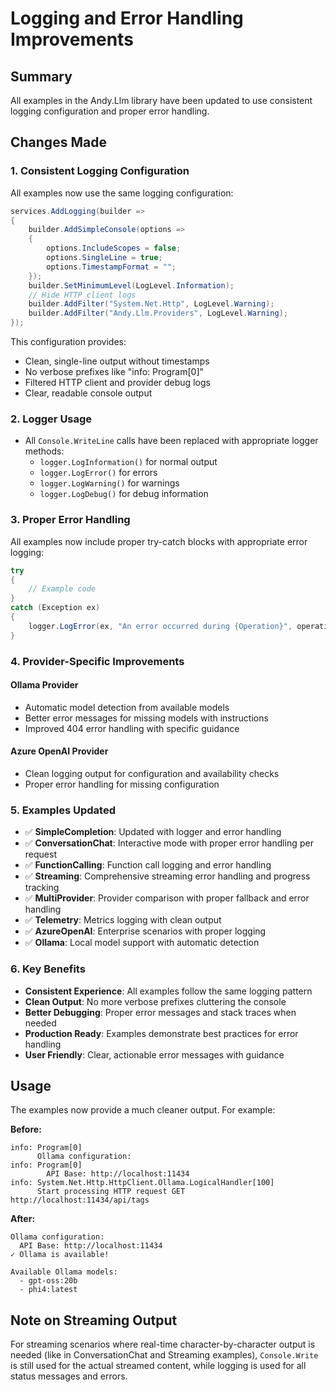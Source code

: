 # Logging and Error Handling Improvements

## Summary
All examples in the Andy.Llm library have been updated to use consistent logging configuration and proper error handling.

## Changes Made

### 1. Consistent Logging Configuration
All examples now use the same logging configuration:
```csharp
services.AddLogging(builder => 
{
    builder.AddSimpleConsole(options =>
    {
        options.IncludeScopes = false;
        options.SingleLine = true;
        options.TimestampFormat = "";
    });
    builder.SetMinimumLevel(LogLevel.Information);
    // Hide HTTP client logs
    builder.AddFilter("System.Net.Http", LogLevel.Warning);
    builder.AddFilter("Andy.Llm.Providers", LogLevel.Warning);
});
```

This configuration provides:
- Clean, single-line output without timestamps
- No verbose prefixes like "info: Program[0]"
- Filtered HTTP client and provider debug logs
- Clear, readable console output

### 2. Logger Usage
- All `Console.WriteLine` calls have been replaced with appropriate logger methods:
  - `logger.LogInformation()` for normal output
  - `logger.LogError()` for errors
  - `logger.LogWarning()` for warnings
  - `logger.LogDebug()` for debug information

### 3. Proper Error Handling
All examples now include proper try-catch blocks with appropriate error logging:
```csharp
try
{
    // Example code
}
catch (Exception ex)
{
    logger.LogError(ex, "An error occurred during {Operation}", operationName);
}
```

### 4. Provider-Specific Improvements

#### Ollama Provider
- Automatic model detection from available models
- Better error messages for missing models with instructions
- Improved 404 error handling with specific guidance

#### Azure OpenAI Provider
- Clean logging output for configuration and availability checks
- Proper error handling for missing configuration

### 5. Examples Updated
- ✅ **SimpleCompletion**: Updated with logger and error handling
- ✅ **ConversationChat**: Interactive mode with proper error handling per request
- ✅ **FunctionCalling**: Function call logging and error handling
- ✅ **Streaming**: Comprehensive streaming error handling and progress tracking
- ✅ **MultiProvider**: Provider comparison with proper fallback and error handling
- ✅ **Telemetry**: Metrics logging with clean output
- ✅ **AzureOpenAI**: Enterprise scenarios with proper logging
- ✅ **Ollama**: Local model support with automatic detection

### 6. Key Benefits
- **Consistent Experience**: All examples follow the same logging pattern
- **Clean Output**: No more verbose prefixes cluttering the console
- **Better Debugging**: Proper error messages and stack traces when needed
- **Production Ready**: Examples demonstrate best practices for error handling
- **User Friendly**: Clear, actionable error messages with guidance

## Usage
The examples now provide a much cleaner output. For example:

**Before:**
```
info: Program[0]
      Ollama configuration:
info: Program[0]
        API Base: http://localhost:11434
info: System.Net.Http.HttpClient.Ollama.LogicalHandler[100]
      Start processing HTTP request GET http://localhost:11434/api/tags
```

**After:**
```
Ollama configuration:
  API Base: http://localhost:11434
✓ Ollama is available!

Available Ollama models:
  - gpt-oss:20b
  - phi4:latest
```

## Note on Streaming Output
For streaming scenarios where real-time character-by-character output is needed (like in ConversationChat and Streaming examples), `Console.Write` is still used for the actual streamed content, while logging is used for all status messages and errors.